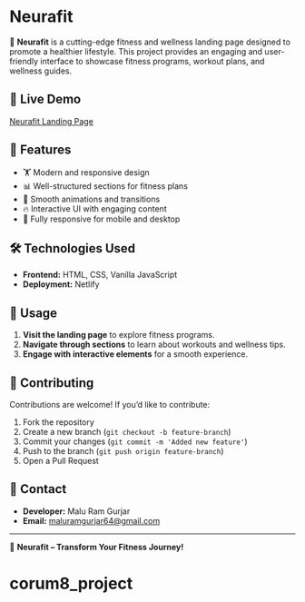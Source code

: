 # Neurafit

🚀 **Neurafit** is a cutting-edge fitness and wellness landing page designed to promote a healthier lifestyle. This project provides an engaging and user-friendly interface to showcase fitness programs, workout plans, and wellness guides.

## 🔗 Live Demo
[Neurafit Landing Page](https://naurafit.netlify.app)

## 📂 Features
- 🏋️ Modern and responsive design
- 📊 Well-structured sections for fitness plans
- 🎨 Smooth animations and transitions
- 🔥 Interactive UI with engaging content
- 📱 Fully responsive for mobile and desktop

## 🛠️ Technologies Used
- **Frontend:** HTML, CSS, Vanilla JavaScript
- **Deployment:** Netlify


## 📖 Usage
1. **Visit the landing page** to explore fitness programs.
2. **Navigate through sections** to learn about workouts and wellness tips.
3. **Engage with interactive elements** for a smooth experience.

## 🤝 Contributing
Contributions are welcome! If you’d like to contribute:
1. Fork the repository
2. Create a new branch (`git checkout -b feature-branch`)
3. Commit your changes (`git commit -m 'Added new feature'`)
4. Push to the branch (`git push origin feature-branch`)
5. Open a Pull Request

## 📧 Contact
- **Developer:** Malu Ram Gurjar
- **Email:** maluramgurjar64@gmail.com


---
🎯 **Neurafit – Transform Your Fitness Journey!**
# corum8_project
